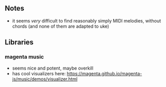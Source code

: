 ## Notes

- it seems *very* difficult to find reasonably simply MIDI melodies, without chords (and none of them are adapted to uke)

## Libraries

### magenta music

- seems nice and potent, maybe overkill
- has cool visualizers here: <https://magenta.github.io/magenta-js/music/demos/visualizer.html>